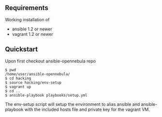 ## Requirements

Working installation of 

* ansible 1.2 or newer
* vagrant 1.2 or newer

## Quickstart

Upon first checkout ansible-opennebula repo

    $ pwd
    /home/user/ansible-opennebula/
    $ cd hacking
    $ source hacking/env-setup
    $ vagrant up
    $ cd ..
    $ ansible-playbook playbooks/setup.yml
    
The env-setup script will setup the environment to alias ansible and
ansible-playbook with the included hosts file and private key for the vagrant
VM.

